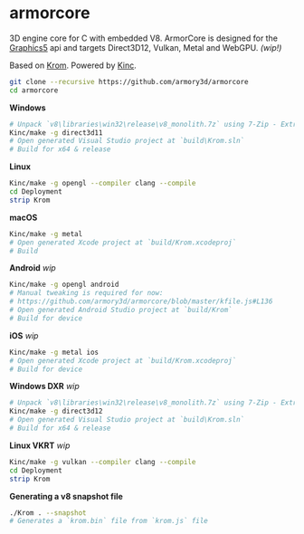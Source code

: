 # armorcore

3D engine core for C with embedded V8. ArmorCore is designed for the [Graphics5](https://github.com/Kode/Kinc/tree/master/Backends/Graphics5) api and targets Direct3D12, Vulkan, Metal and WebGPU. *(wip!)*

Based on [Krom](https://github.com/Kode/Krom). Powered by [Kinc](https://github.com/Kode/Kinc).

```bash
git clone --recursive https://github.com/armory3d/armorcore
cd armorcore
```

**Windows**
```bash
# Unpack `v8\libraries\win32\release\v8_monolith.7z` using 7-Zip - Extract Here (exceeds 100MB)
Kinc/make -g direct3d11
# Open generated Visual Studio project at `build\Krom.sln`
# Build for x64 & release
```

**Linux**
```bash
Kinc/make -g opengl --compiler clang --compile
cd Deployment
strip Krom
```

**macOS**
```bash
Kinc/make -g metal
# Open generated Xcode project at `build/Krom.xcodeproj`
# Build
```

**Android** *wip*
```bash
Kinc/make -g opengl android
# Manual tweaking is required for now:
# https://github.com/armory3d/armorcore/blob/master/kfile.js#L136
# Open generated Android Studio project at `build/Krom`
# Build for device
```

**iOS** *wip*
```bash
Kinc/make -g metal ios
# Open generated Xcode project at `build/Krom.xcodeproj`
# Build for device
```

**Windows DXR** *wip*
```bash
# Unpack `v8\libraries\win32\release\v8_monolith.7z` using 7-Zip - Extract Here (exceeds 100MB)
Kinc/make -g direct3d12
# Open generated Visual Studio project at `build\Krom.sln`
# Build for x64 & release
```

**Linux VKRT** *wip*
```bash
Kinc/make -g vulkan --compiler clang --compile
cd Deployment
strip Krom
```

**Generating a v8 snapshot file**
```bash
./Krom . --snapshot
# Generates a `krom.bin` file from `krom.js` file
```

